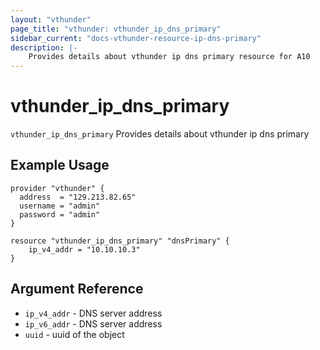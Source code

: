 ```yaml
---
layout: "vthunder"
page_title: "vthunder: vthunder_ip_dns_primary"
sidebar_current: "docs-vthunder-resource-ip-dns-primary"
description: |-
	Provides details about vthunder ip dns primary resource for A10
---
```


# vthunder\_ip\_dns\_primary

`vthunder_ip_dns_primary` Provides details about vthunder ip dns primary
## Example Usage


```hcl
provider "vthunder" {
  address  = "129.213.82.65"
  username = "admin"
  password = "admin"
}

resource "vthunder_ip_dns_primary" "dnsPrimary" {
    ip_v4_addr = "10.10.10.3"
}
```

## Argument Reference

* `ip_v4_addr` - DNS server address
* `ip_v6_addr` - DNS server address
* `uuid` - uuid of the object

